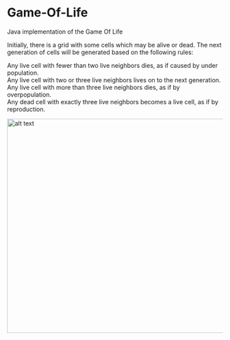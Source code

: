 # Game-Of-Life
Java implementation of the Game Of Life

Initially, there is a grid with some cells which may be alive or dead. The next generation of cells will be generated based on the following rules: 
 
Any live cell with fewer than two live neighbors dies, as if caused by under population.  
Any live cell with two or three live neighbors lives on to the next generation.  
Any live cell with more than three live neighbors dies, as if by overpopulation.   
Any dead cell with exactly three live neighbors becomes a live cell, as if by reproduction.  

<img src="https://user-images.githubusercontent.com/63020842/147186212-90fa62d2-f2cb-407e-a666-5023bfaf3052.png" alt="alt text" width="700" height="500">
